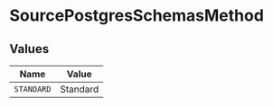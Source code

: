 # SourcePostgresSchemasMethod


## Values

| Name       | Value      |
| ---------- | ---------- |
| `STANDARD` | Standard   |